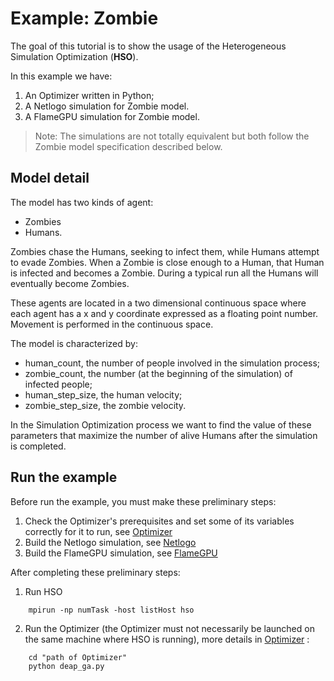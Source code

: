 # Example: Zombie

The goal of this tutorial is to show the usage of the Heterogeneous Simulation Optimization (**HSO**).

In this example we have:

1. An Optimizer written in Python;
2. A Netlogo simulation for Zombie model.
3. A FlameGPU simulation for Zombie model.

>Note: The simulations are not totally equivalent but both follow the Zombie model specification described below.

## Model detail
The model has two kinds of agent:

* Zombies
* Humans.

Zombies chase the Humans, seeking to infect them, while Humans attempt to evade Zombies. When a Zombie is close enough to a Human, that Human is infected and becomes a Zombie.
During a typical run all the Humans will eventually become Zombies.

These agents are located in a two dimensional continuous space where each agent has a x and y coordinate expressed as a floating point number. Movement is performed in the continuous space.


The model is characterized by:

* human_count, the number of people involved in the simulation process;
* zombie_count, the number (at the beginning of the simulation) of infected people;
* human_step_size, the human velocity;
* zombie_step_size, the zombie velocity.


In the Simulation Optimization process we want to find the value of these parameters that maximize the number of alive Humans after the simulation is completed.

## Run the example

Before run the example, you must make these preliminary steps:

1. Check the Optimizer's prerequisites and set some of its variables correctly for it to run, see [Optimizer](./Optimizer/README.md)
2. Build the Netlogo simulation, see [Netlogo](./Simulation_Netlogo/README.md)
3. Build the FlameGPU simulation, see [FlameGPU](./Simulation_Flame/README.md)


After completing these preliminary steps:

1. Run HSO
```
    mpirun -np numTask -host listHost hso
```
2. Run the Optimizer (the Optimizer must not necessarily be launched on the same machine where HSO is running), more details in [Optimizer](./Optimizer/README.md) :
```
    cd "path of Optimizer"  
    python deap_ga.py
```

